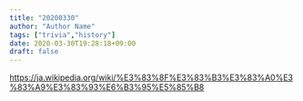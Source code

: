 ```yaml
---
title: "20200330"
author: "Author Name"
tags: ["trivia","history"]
date: 2020-03-30T19:28:18+09:00
draft: false
---
```


https://ja.wikipedia.org/wiki/%E3%83%8F%E3%83%B3%E3%83%A0%E3%83%A9%E3%83%93%E6%B3%95%E5%85%B8

